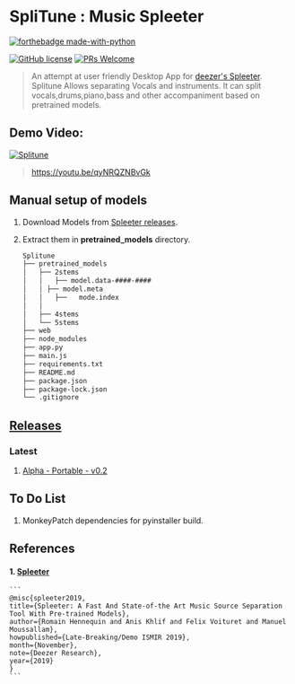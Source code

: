 # SpliTune : Music Spleeter
[![forthebadge made-with-python](https://ForTheBadge.com/images/badges/made-with-python.svg)](https://www.python.org/)

[![GitHub license](https://img.shields.io/badge/License-MIT-brightgreen.svg?style=for-the-badge)](https://github.com/awesome-arjun11/splitune/blob/master/LICENSE) [![PRs Welcome](https://img.shields.io/badge/PRs-welcome-brightgreen.svg?style=for-the-badge)](http://makeapullrequest.com)
> An attempt at user friendly Desktop App for [deezer's Spleeter](https://github.com/deezer/spleeter). Splitune Allows separating Vocals and instruments. It can split vocals,drums,piano,bass and other accompaniment based on pretrained models.

## Demo Video:
  

  [![Splitune](https://i.imgur.com/s6mzIfM.png)](https://youtu.be/qyNRQZNBvGk "Splitune UI : click to see demo")

  >https://youtu.be/qyNRQZNBvGk

## Manual setup of models
  1. Download Models from [Spleeter releases](https://github.com/deezer/spleeter/releases).
  2. Extract them in **pretrained_models** directory. 

      ```bash
      Splitune
      ├── pretrained_models
      │   ├── 2stems
      │   │   ├── model.data-####-####
      │   │	├── model.meta
      │   │   ├──	mode.index
      │   │
      │   ├── 4stems  
      │   └── 5stems
      ├── web
      ├── node_modules
      ├── app.py
      ├── main.js
      ├── requirements.txt
      ├── README.md
      ├── package.json
      ├── package-lock.json
      └── .gitignore
      ```
              
## [Releases](https://github.com/awesome-arjun11/splitune/releases/)
### Latest
  1. [Alpha - Portable - v0.2](https://github.com/awesome-arjun11/splitune/releases/tag/v0.2-alpha)

## To Do List
 1. MonkeyPatch dependencies for pyinstaller build.
 
## References
  #### 1. [Spleeter](https://github.com/deezer/spleeter)
    ```
    @misc{spleeter2019,
    title={Spleeter: A Fast And State-of-the Art Music Source Separation Tool With Pre-trained Models},
    author={Romain Hennequin and Anis Khlif and Felix Voituret and Manuel Moussallam},
    howpublished={Late-Breaking/Demo ISMIR 2019},
    month={November},
    note={Deezer Research},
    year={2019}
    }
    ```

